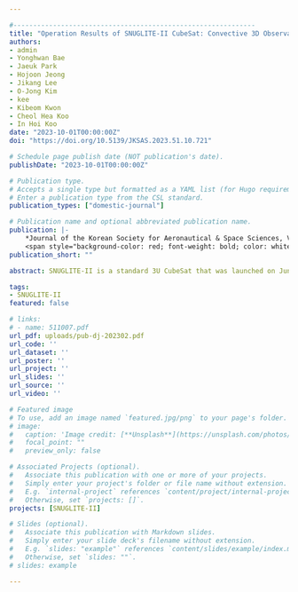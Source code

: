 ```yaml
---

#-------------------------------------------------------------
title: "Operation Results of SNUGLITE-II CubeSat: Convective 3D Observation and Precise Attitude Determination Using GPS Carrier Measurements"
authors:
- admin
- Yonghwan Bae
- Jaeuk Park
- Hojoon Jeong
- Jikang Lee
- O-Jong Kim
- kee
- Kibeom Kwon
- Cheol Hea Koo
- In Hoi Koo
date: "2023-10-01T00:00:00Z"
doi: "https://doi.org/10.5139/JKSAS.2023.51.10.721​"

# Schedule page publish date (NOT publication's date).
publishDate: "2023-10-01T00:00:00Z"

# Publication type.
# Accepts a single type but formatted as a YAML list (for Hugo requirements).
# Enter a publication type from the CSL standard.
publication_types: ["domestic-journal"]

# Publication name and optional abbreviated publication name.
publication: |-
    *Journal of the Korean Society for Aeronautical & Space Sciences, Vol. 51*, Issue 10, pp. 721-731.
    <span style="background-color: red; font-weight: bold; color: white;">&nbsp;Best&nbsp;Paper&nbsp;Selected&nbsp;</span>
publication_short: ""

abstract: SNUGLITE-II is a standard 3U CubeSat that was launched on June 21, 2022, at 16:00 Korea Standard Time (KST) as a payload on the Nuri (KSLV-II) rocket. It was subsequently ejected from the picosatellite orbital deployer(P-POD) of the Performance Verification Satellite (PVSAT) at around 16:23 on July 3rd. The first communication with the CubeSat was successfully established when it responded to a command from the ground station at approximately 03:24 the next day. This paper presents the operational results of the SNUGLITE-II CubeSat, which were obtained during a 10-day period from July 3rd to July 12th. The data used for analysis were collected through the ground station located in Building 302 of Seoul National University, as well as from ground stations operated by SatNogs, a network of amateur radio enthusiasts. Additionally, satellite status information recorded by the ground station command was collected and classified chronologically. The collected data consists of beacon data transmitted by the SNUGLITE-II CubeSat at 10-second intervals in the UHF  band. It encompasses various information, including satellite uplink commands, GPS navigation data, power levels, attitude control, sensor measurements, temperature readings, and identification flags. By analyzing the collected data, the operational conditions of the SNUGLITE-II CubeSat were evaluated. The performance of the domestically developed GPS receiver for the CubeSat was verified, and the technical operation results of the self-developed attitude determination and control system were confirmed.

tags:
- SNUGLITE-II
featured: false

# links: 
# - name: 511007.pdf
url_pdf: uploads/pub-dj-202302.pdf
url_code: ''
url_dataset: ''
url_poster: ''
url_project: ''
url_slides: ''
url_source: ''
url_video: ''

# Featured image
# To use, add an image named `featured.jpg/png` to your page's folder. 
# image:
#   caption: 'Image credit: [**Unsplash**](https://unsplash.com/photos/jdD8gXaTZsc)'
#   focal_point: ""
#   preview_only: false

# Associated Projects (optional).
#   Associate this publication with one or more of your projects.
#   Simply enter your project's folder or file name without extension.
#   E.g. `internal-project` references `content/project/internal-project/index.md`.
#   Otherwise, set `projects: []`.
projects: [SNUGLITE-II]

# Slides (optional).
#   Associate this publication with Markdown slides.
#   Simply enter your slide deck's filename without extension.
#   E.g. `slides: "example"` references `content/slides/example/index.md`.
#   Otherwise, set `slides: ""`.
# slides: example

---
```


